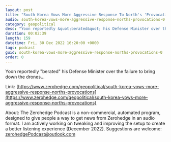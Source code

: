 ```yaml
---
layout: post
title: "South Korea Vows More Aggressive Response To North's 'Provocations'"
audio: south-korea-vows-more-aggressive-response-norths-provocations-0
category: geopolitical
desc: "Yoon reportedly &quot;berated&quot; his Defense Minister over the failure to bring down the drones... "
duration: 00:02:39
length: 159
datetime: Fri, 30 Dec 2022 16:20:00 +0000
tags: podcast
guid: south-korea-vows-more-aggressive-response-norths-provocations-0
order: 0
---
```

Yoon reportedly &quot;berated&quot; his Defense Minister over the failure to bring down the drones... 

Link: [https://www.zerohedge.com/geopolitical/south-korea-vows-more-aggressive-response-norths-provocations](https://www.zerohedge.com/geopolitical/south-korea-vows-more-aggressive-response-norths-provocations)

About: The Zerohedge Podcast is a non-commercial, automated program, designed to give people a way to get news from Zerohedge in an audio format.  I am actively working on tweaking and improving the setup to create a better listening experience (December 2022).  Suggestions are welcome: [zerohedgePodcast@outlook.com](mailto:zerohedgePodcast@outlook.com)